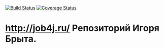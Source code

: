 [![Build Status](https://travis-ci.org/IBryt/job4j.svg?branch=master)](https://travis-ci.org/IBryt/job4j)
[![Coverage Status](https://codecov.io/gh/IBryt/job4j/branch/master/graph/badge.svg)](https://codecov.io/gh/IBryt/job4j)
# http://job4j.ru/ Репозиторий Игоря Брыта.
